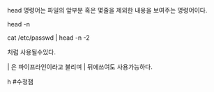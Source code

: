 head 명령어는 파일의 앞부분 혹은 몇줄을 제외한 내용을 보여주는 명령어이다.

head -n

cat /etc/passwd | head -n -2

처럼 사용될수있다. 

| 은 파이프라인이라고 불리며 | 뒤에쓰여도 사용가능하다.

h
#수정잼
